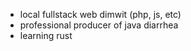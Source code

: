 - local fullstack web dimwit (php, js, etc)
- professional producer of java diarrhea
- learning rust
<!---
wingofcalamity/wingofcalamity is a ✨ special ✨ repository because its `README.md` (this file) appears on your GitHub profile.
You can click the Preview link to take a look at your changes.
--->
